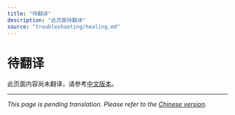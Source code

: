 ```yaml
---
title: "待翻译"
description: "此页面待翻译"
source: "troubleshooting/healing.md"
---
```


# 待翻译

此页面内容尚未翻译，请参考[中文版本](../../zh/troubleshooting/healing.md)。

---

*This page is pending translation. Please refer to the [Chinese version](../../zh/troubleshooting/healing.md).*
